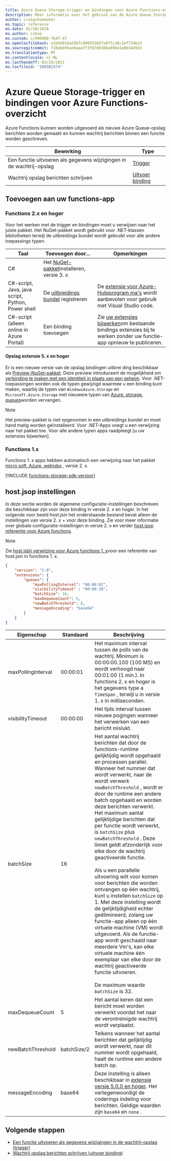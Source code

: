 ```yaml
---
title: Azure Queue Storage-trigger en bindingen voor Azure Functions-overzicht
description: Meer informatie over het gebruik van de Azure Queue Storage-trigger en uitvoer binding in Azure Functions.
author: craigshoemaker
ms.topic: reference
ms.date: 02/18/2020
ms.author: cshoe
ms.custom: cc996988-fb4f-47
ms.openlocfilehash: a1b9d03da29b7c89055303fa97fc38c2ef734b23
ms.sourcegitcommit: f28ebb95ae9aaaff3f87d8388a09b41e0b3445b5
ms.translationtype: MT
ms.contentlocale: nl-NL
ms.lasthandoff: 03/29/2021
ms.locfileid: "100381474"
---
```

# <a name="azure-queue-storage-trigger-and-bindings-for-azure-functions-overview"></a>Azure Queue Storage-trigger en bindingen voor Azure Functions-overzicht

Azure Functions kunnen worden uitgevoerd als nieuwe Azure Queue-opslag berichten worden gemaakt en kunnen wachtrij berichten binnen een functie worden geschreven.

| Bewerking | Type |
|---------|---------|
| Een functie uitvoeren als gegevens wijzigingen in de wachtrij-opslag | [Trigger](./functions-bindings-storage-queue-trigger.md) |
| Wachtrij opslag berichten schrijven |[Uitvoer binding](./functions-bindings-storage-queue-output.md) |

## <a name="add-to-your-functions-app"></a>Toevoegen aan uw functions-app

### <a name="functions-2x-and-higher"></a>Functions 2.x en hoger

Voor het werken met de trigger en bindingen moet u verwijzen naar het juiste pakket. Het NuGet-pakket wordt gebruikt voor .NET-klassen bibliotheken terwijl de uitbreidings bundel wordt gebruikt voor alle andere toepassings typen.

| Taal                                        | Toevoegen door...                                   | Opmerkingen 
|-------------------------------------------------|---------------------------------------------|-------------|
| C#                                              | Het [NuGet-pakket]installeren, versie 3. x | |
| C#-script, Java, java script, Python, Power shell | De [uitbreidings bundel] registreren          | De [extensie voor Azure-Hulpprogram ma's](https://marketplace.visualstudio.com/items?itemName=ms-vscode.vscode-node-azure-pack) wordt aanbevolen voor gebruik met Visual Studio code. |
| C#-script (alleen online in Azure Portal)         | Een binding toevoegen                            | Zie [uw extensies bijwerken]om bestaande bindings extensies bij te werken zonder uw functie-app opnieuw te publiceren. |

#### <a name="storage-extension-5x-and-higher"></a>Opslag extensie 5. x en hoger

Er is een nieuwe versie van de opslag bindingen uitbrei ding beschikbaar als [Preview-NuGet-pakket](https://www.nuget.org/packages/Microsoft.Azure.WebJobs.Extensions.Storage/5.0.0-beta.2). Deze preview introduceert de mogelijkheid om [verbinding te maken met een identiteit in plaats van een geheim](./functions-reference.md#configure-an-identity-based-connection). Voor .NET-toepassingen worden ook de typen gewijzigd waarmee u een binding kunt maken, waarbij de typen van `WindowsAzure.Storage` en `Microsoft.Azure.Storage` met nieuwere typen van [Azure. storage. queues](/dotnet/api/azure.storage.queues)worden vervangen.

> [!NOTE]
> Het preview-pakket is niet opgenomen in een uitbreidings bundel en moet hand matig worden geïnstalleerd. Voor .NET-Apps voegt u een verwijzing naar het pakket toe. Voor alle andere typen apps raadpleegt [u uw extensies bijwerken].

[core tools]: ./functions-run-local.md
[uitbreidings bundel]: ./functions-bindings-register.md#extension-bundles
[NuGet-pakket]: https://www.nuget.org/packages/Microsoft.Azure.WebJobs.Extensions.Storage
[Uw extensies bijwerken]: ./functions-bindings-register.md
[Azure Tools extension]: https://marketplace.visualstudio.com/items?itemName=ms-vscode.vscode-node-azure-pack

### <a name="functions-1x"></a>Functions 1.x

Functions 1. x apps hebben automatisch een verwijzing naar het pakket [micro soft. Azure. webjobs](https://www.nuget.org/packages/Microsoft.Azure.WebJobs) , versie 2. x.

[!INCLUDE [functions-storage-sdk-version](../../includes/functions-storage-sdk-version.md)]

<a name="host-json"></a>  

## <a name="hostjson-settings"></a>host.jsop instellingen

In deze sectie worden de algemene configuratie-instellingen beschreven die beschikbaar zijn voor deze binding in versie 2. x en hoger. In het volgende voor beeld *host.jsin* het onderstaande bestand bevat alleen de instellingen van versie 2. x + voor deze binding. Zie voor meer informatie over globale configuratie-instellingen in versie 2. x en verder [host.jsop referentie voor Azure functions](functions-host-json.md).

> [!NOTE]
> Zie [host.jsbij verwijzing voor Azure functions 1. x](functions-host-json-v1.md)voor een referentie van host.jsin in functions 1. x.

```json
{
    "version": "2.0",
    "extensions": {
        "queues": {
            "maxPollingInterval": "00:00:02",
            "visibilityTimeout" : "00:00:30",
            "batchSize": 16,
            "maxDequeueCount": 5,
            "newBatchThreshold": 8,
            "messageEncoding": "base64"
        }
    }
}
```

|Eigenschap  |Standaard | Beschrijving |
|---------|---------|---------|
|maxPollingInterval|00:00:01|Het maximum interval tussen de polls van de wachtrij. Minimum is 00:00:00.100 (100 MS) en wordt verhoogd naar 00:01:00 (1 min.).  In functions 2. x en hoger is het gegevens type a `TimeSpan` , terwijl u in versie 1. x in milliseconden.|
|visibilityTimeout|00:00:00|Het tijds interval tussen nieuwe pogingen wanneer het verwerken van een bericht mislukt. |
|batchSize|16|Het aantal wachtrij berichten dat door de functions-runtime gelijktijdig wordt opgehaald en processen parallel. Wanneer het nummer dat wordt verwerkt, naar de wordt verwerk `newBatchThreshold` , wordt er door de runtime een andere batch opgehaald en worden deze berichten verwerkt. Het maximum aantal gelijktijdige berichten dat per functie wordt verwerkt, is `batchSize` plus `newBatchThreshold` . Deze limiet geldt afzonderlijk voor elke door de wachtrij geactiveerde functie. <br><br>Als u een parallelle uitvoering wilt voor komen voor berichten die worden ontvangen op één wachtrij, kunt u instellen `batchSize` op 1. Met deze instelling wordt de gelijktijdigheid echter geëlimineerd, zolang uw functie-app alleen op één virtuele machine (VM) wordt uitgevoerd. Als de functie-app wordt geschaald naar meerdere Vm's, kan elke virtuele machine één exemplaar van elke door de wachtrij geactiveerde functie uitvoeren.<br><br>De maximum waarde `batchSize` is 32. |
|maxDequeueCount|5|Het aantal keren dat een bericht moet worden verwerkt voordat het naar de verontreinigde wachtrij wordt verplaatst.|
|newBatchThreshold|batchSize/2|Telkens wanneer het aantal berichten dat gelijktijdig wordt verwerkt, naar dit nummer wordt opgehaald, haalt de runtime een andere batch op.|
|messageEncoding|base64| Deze instelling is alleen beschikbaar in [extensie versie 5.0.0 en hoger](#storage-extension-5x-and-higher). Het vertegenwoordigt de coderings indeling voor berichten. Geldige waarden zijn `base64` en `none` .|

## <a name="next-steps"></a>Volgende stappen

- [Een functie uitvoeren als gegevens wijzigingen in de wachtrij-opslag (trigger)](./functions-bindings-storage-queue-trigger.md)
- [Wachtrij opslag berichten schrijven (uitvoer binding)](./functions-bindings-storage-queue-output.md)
